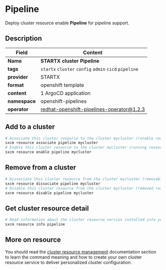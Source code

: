 # Pipeline

Deploy cluster resource enable **Pipeline** for pipeline support.

## Description

| Field         | Content                                               |
| ------------- | ----------------------------------------------------- |
| **Name**      | **STARTX cluster Pipeline**                           |
| **tags**      | `startx` `cluster` `config` `admin` `cicd` `pipeline` |
| **provider**  | STARTX                                                |
| **format**    | openshift template                                    |
| **content**   | 1 ArgoCD application                                  |
| **namespace** | openshift-pipelines                                   |
| **operator**  | redhat-openshift-pipelines-operator@1.2.3             |

## Add to a cluster

```bash
# Associate this cluster resource to the cluster mycluster (runable resource)
sxcm resource associate pipeline mycluster
# Enable this cluster resource to the cluster mycluster (running resource)
sxcm resource enable pipeline mycluster
```

## Remove from a cluster

```bash
# Dissociate this cluster resource from the cluster mycluster (removable resource)
sxcm resource dissociate pipeline mycluster
# Disable this cluster resource from the cluster mycluster (removed resource)
sxcm resource disable pipeline mycluster
```

## Get cluster resource detail

```bash
# Read information about the cluster resource version installed into your host (local)
sxcm resource info pipeline
```

## More on resource

You should read the [cluster resource management](../../4-cluster-resources) documentation section to learn the command
meaning and how to create your own cluster resource service to deliver personalized cluster configuration.
